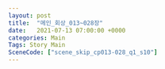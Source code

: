 ```yaml
---
layout: post
title:  "메인_회상_013~028장"
date:   2021-07-13 07:00:00 +0000
categories: Main
Tags: Story Main
SceneCode: ["scene_skip_cp013-028_q1_s10"]
---
```

